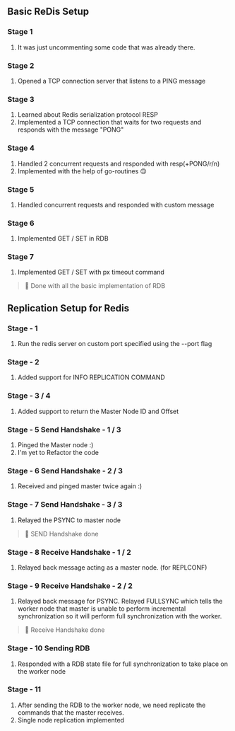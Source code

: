## Basic ReDis Setup

### Stage 1
1. It was just uncommenting some code that was already there.

### Stage 2
1. Opened a TCP connection server that listens to a PING message

### Stage 3
1. Learned about Redis serialization protocol RESP
2. Implemented a TCP connection that waits for two requests and responds with the message "PONG"

### Stage 4
1. Handled 2 concurrent requests and responded with resp(+PONG/r/n)
2. Implemented with the help of go-routines 🙃

### Stage 5
1. Handled concurrent requests and responded with custom message

### Stage 6
1. Implemented GET / SET in RDB

### Stage 7
1. Implemented GET / SET with px timeout command
> :rocket: Done with all the basic implementation of RDB

## Replication Setup for Redis

### Stage - 1
1. Run the redis server on custom port specified using the --port flag

### Stage - 2
1. Added support for INFO REPLICATION COMMAND

### Stage - 3 / 4
1. Added support to return the Master Node ID and Offset

### Stage - 5 Send Handshake - 1 / 3
1. Pinged the Master node :)
2. I'm yet to Refactor the code

### Stage - 6 Send Handshake - 2 / 3
1. Received and pinged master twice again :)

### Stage - 7 Send Handshake - 3 / 3
1. Relayed the PSYNC to master node
> :rocket: SEND Handshake done

### Stage - 8 Receive Handshake - 1 / 2
1. Relayed back message acting as a master node. (for REPLCONF)

### Stage - 9 Receive Handshake - 2 / 2
1. Relayed back message for PSYNC. Relayed FULLSYNC which tells the worker node that master is unable to perform incremental synchronization so it will perform full synchronization with the worker.
> :rocket: Receive Handshake done

### Stage - 10 Sending RDB 
1. Responded with a RDB state file for full synchronization to take place on the worker node

### Stage - 11
1. After sending the RDB to the worker node, we need replicate the commands that the master receives.
2. Single node replication implemented

